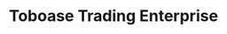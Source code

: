 ---
title: "Toboase Trading Enterprise"
url: /accra/toboase-trading-enterprise-alhaji-norga-street/
shop: convenience
---